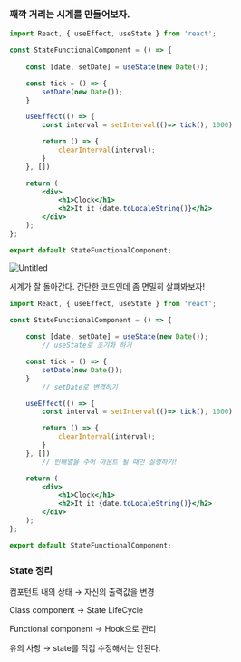 ### 째깍 거리는 시계를 만들어보자.

```jsx
import React, { useEffect, useState } from 'react';

const StateFunctionalComponent = () => {
    
    const [date, setDate] = useState(new Date());

    const tick = () => {
        setDate(new Date());
    }

    useEffect(() => {
        const interval = setInterval(()=> tick(), 1000)

        return () => {
            clearInterval(interval);
        }
    }, [])

    return (
        <div>
            <h1>Clock</h1>
            <h2>It it {date.toLocaleString()}</h2>
        </div>
    );
};

export default StateFunctionalComponent;
```

![Untitled](https://s3-us-west-2.amazonaws.com/secure.notion-static.com/200b6993-4f75-42f0-b1d6-82f1490edcb6/Untitled.png)

시계가 잘 돌아간다. 간단한 코드인데 좀 면밀히 살펴봐보자!

```jsx
import React, { useEffect, useState } from 'react';

const StateFunctionalComponent = () => {
    
    const [date, setDate] = useState(new Date());
		// useState로 초기화 하기

    const tick = () => {
        setDate(new Date());
    }
		// setDate로 변경하기

    useEffect(() => {
        const interval = setInterval(()=> tick(), 1000)

        return () => {
            clearInterval(interval);
        }
    }, [])
		// 빈배열을 주어 마운트 될 때만 실행하기!

    return (
        <div>
            <h1>Clock</h1>
            <h2>It it {date.toLocaleString()}</h2>
        </div>
    );
};

export default StateFunctionalComponent;
```

### State 정리

컴포턴트 내의 상태 → 자신의 출력값을 변경

Class component → State LifeCycle

Functional component → Hook으로 관리

유의 사항 → state를 직접 수정해서는 안된다.